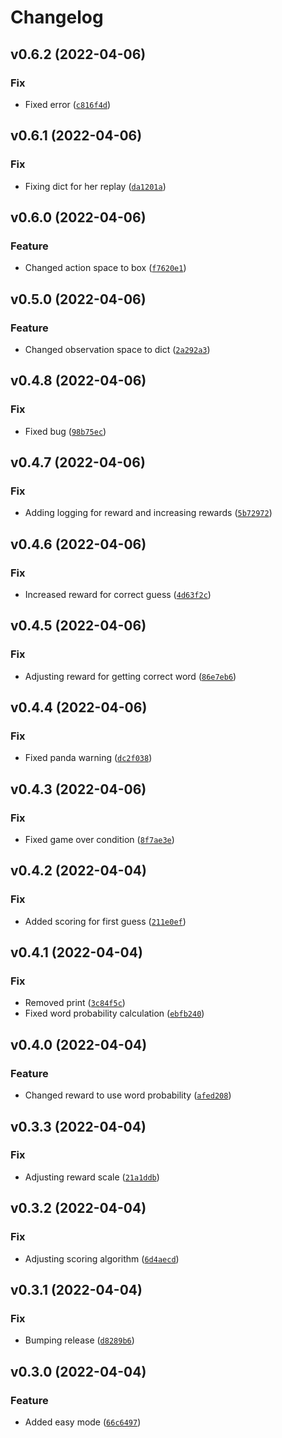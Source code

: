 # Changelog

<!--next-version-placeholder-->

## v0.6.2 (2022-04-06)
### Fix
* Fixed error ([`c816f4d`](https://github.com/ryan-snyder/gym-wordle/commit/c816f4d5c96d0b05fc0c5131077b1ced5eb6f6cd))

## v0.6.1 (2022-04-06)
### Fix
* Fixing dict for her replay ([`da1201a`](https://github.com/ryan-snyder/gym-wordle/commit/da1201a860cf1818a30550cdce9b7e9c37426bc4))

## v0.6.0 (2022-04-06)
### Feature
* Changed action space to box ([`f7620e1`](https://github.com/ryan-snyder/gym-wordle/commit/f7620e171cb57aebad91e7f93ba6c842659d6327))

## v0.5.0 (2022-04-06)
### Feature
* Changed observation space to dict ([`2a292a3`](https://github.com/ryan-snyder/gym-wordle/commit/2a292a3316ee963ef2cbb8d5a60a4421661f67e6))

## v0.4.8 (2022-04-06)
### Fix
* Fixed bug ([`98b75ec`](https://github.com/ryan-snyder/gym-wordle/commit/98b75ec3d3d5119bf2118d950a548e5e0286f2fc))

## v0.4.7 (2022-04-06)
### Fix
* Adding logging for reward and increasing rewards ([`5b72972`](https://github.com/ryan-snyder/gym-wordle/commit/5b729727556ac9f4415a7b4d5036c10c954a083d))

## v0.4.6 (2022-04-06)
### Fix
* Increased reward for correct guess ([`4d63f2c`](https://github.com/ryan-snyder/gym-wordle/commit/4d63f2c6162680feec2348b4d108eb7becf5bbbc))

## v0.4.5 (2022-04-06)
### Fix
* Adjusting reward for getting correct word ([`86e7eb6`](https://github.com/ryan-snyder/gym-wordle/commit/86e7eb697637f7b4076baacbf577af86333b7a42))

## v0.4.4 (2022-04-06)
### Fix
* Fixed panda warning ([`dc2f038`](https://github.com/ryan-snyder/gym-wordle/commit/dc2f03810af312e834394fa2b330c39f00aa712f))

## v0.4.3 (2022-04-06)
### Fix
* Fixed game over condition ([`8f7ae3e`](https://github.com/ryan-snyder/gym-wordle/commit/8f7ae3e2b7ed16b647608dcc31c3063277aa233f))

## v0.4.2 (2022-04-04)
### Fix
* Added scoring for first guess ([`211e0ef`](https://github.com/ryan-snyder/gym-wordle/commit/211e0ef473a3a2da8797a4c7d7174651e29cd60d))

## v0.4.1 (2022-04-04)
### Fix
* Removed print ([`3c84f5c`](https://github.com/ryan-snyder/gym-wordle/commit/3c84f5ca0ecdedbd212181eef96f757a2f21fa44))
* Fixed word probability calculation ([`ebfb240`](https://github.com/ryan-snyder/gym-wordle/commit/ebfb2401fdf2a81e8bf7d79f42552a86255cb392))

## v0.4.0 (2022-04-04)
### Feature
* Changed reward to use word probability ([`afed208`](https://github.com/ryan-snyder/gym-wordle/commit/afed20852be20a3fe826a789137223bde5a64a3e))

## v0.3.3 (2022-04-04)
### Fix
* Adjusting reward scale ([`21a1ddb`](https://github.com/ryan-snyder/gym-wordle/commit/21a1ddb0979e1453dd7bfdc96bd41fe51f2d9403))

## v0.3.2 (2022-04-04)
### Fix
* Adjusting scoring algorithm ([`6d4aecd`](https://github.com/ryan-snyder/gym-wordle/commit/6d4aecdbec275de1526ba2eaf0bcea3ec13e7ebb))

## v0.3.1 (2022-04-04)
### Fix
* Bumping release ([`d8289b6`](https://github.com/ryan-snyder/gym-wordle/commit/d8289b6b1a853cce5fe4b6abd690f9350dbe1a4a))

## v0.3.0 (2022-04-04)
### Feature
* Added easy mode ([`66c6497`](https://github.com/ryan-snyder/gym-wordle/commit/66c6497855dce96c60c8fb0c405b7ac25efee7ce))
